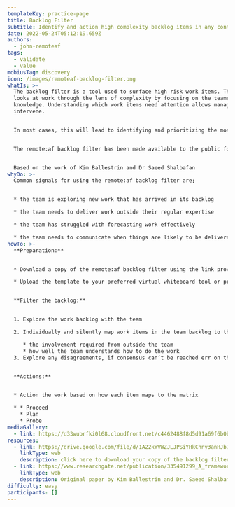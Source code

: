 ```yaml
---
templateKey: practice-page
title: Backlog Filter
subtitle: Identify and action high complexity backlog items in any context.
date: 2022-05-24T05:12:19.659Z
authors:
  - john-remoteaf
tags:
  - validate
  - value
mobiusTag: discovery
icon: /images/remoteaf-backlog-filter.png
whatIs: >-
  The backlog filter is a tool used to surface high risk work items. This canvas
  looks at work through the lens of complexity by focusing on the teams'
  knowledge. Understanding which work items need attention allows managers to
  intervene.


  In most cases, this will lead to identifying and prioritizing the most unknown work higher in the backlog. Doing this will de-risk the backlog and improve predictability for the team. As with all remote:af patterns, the backlog filter is designed to be effective regardless of context and can be used across many types of teams.


  The remote:af backlog filter has been made available to the public for use. All copyright in the canvas is owned by Remote Agility Framework Pty Ltd and used under license.


  Based on the work of Kim Ballestrin and Dr Saeed Shalbafan
whyDo: >-
  Common signals for using the remote:af backlog filter are;


  * the team is exploring new work that has arrived in its backlog

  * the team needs to deliver work outside their regular expertise

  * the team has struggled with forecasting work effectively

  * the team needs to communicate when things are likely to be delivered and/or the risk to delivery forecasts
howTo: >-
  **Preparation:**


  * Download a copy of the remote:af backlog filter using the link provided

  * Upload the template to your preferred virtual whiteboard tool or print it out for in person workshops


  **Filter the backlog:**


  1. Explore the work backlog with the team

  2. Individually and silently map work items in the team backlog to the matrix according to:

     * the involvement required from outside the team
     * how well the team understands how to do the work
  3. Explore any disagreements, if consensus can’t be reached err on the side of caution


  **Actions:**


  * Action the work based on how each item maps to the matrix

  * * Proceed
    * Plan
    * Probe
mediaGallery:
  - link: https://d33wubrfki0l68.cloudfront.net/c4462488f8d5d91a69f6b0b90dc5f0c03139deb0/5724c/static/8ea46e003f93c4ac5392f32fdf32d0dc/27a09/remoteaf-backlog-filter.png
resources:
  - link: https://drive.google.com/file/d/1A22kWVWZJLJPSiYHkChny3anHJb7oeI-/view?usp=sharing
    linkType: web
    description: click here to download your copy of the backlog filter
  - link: https://www.researchgate.net/publication/335491299_A_framework_to_manage_uncertainty_in_early_planning_of_projects_an_ICT_project
    linkType: web
    description: Original paper by Kim Ballestrin and Dr. Saeed Shalbafan
difficulty: easy
participants: []
---
```

